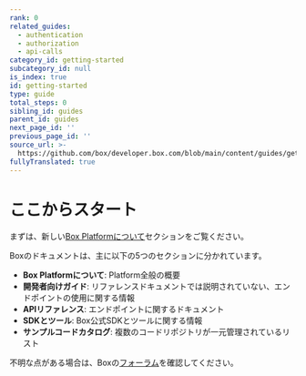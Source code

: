 ```yaml
---
rank: 0
related_guides:
  - authentication
  - authorization
  - api-calls
category_id: getting-started
subcategory_id: null
is_index: true
id: getting-started
type: guide
total_steps: 0
sibling_id: guides
parent_id: guides
next_page_id: ''
previous_page_id: ''
source_url: >-
  https://github.com/box/developer.box.com/blob/main/content/guides/getting-started/index.md
fullyTranslated: true
---
```

# ここからスタート

まずは、新しい[Box Platformについて][learn]セクションをご覧ください。

Boxのドキュメントは、主に以下の5つのセクションに分かれています。

* **Box Platformについて**: Platform全般の概要
* **開発者向けガイド**: リファレンスドキュメントでは説明されていない、エンドポイントの使用に関する情報
* **APIリファレンス**: エンドポイントに関するドキュメント
* **SDKとツール**: Box公式SDKとツールに関する情報
* **サンプルコードカタログ**: 複数のコードリポジトリが一元管理されているリスト

不明な点がある場合は、Boxの[フォーラム][forum-link]を確認してください。

[learn]: page://platform

<!-- i18n-enable localize-links -->

[forum-link]: https://forum.box.com

<!-- i18n-disable localize-links -->
